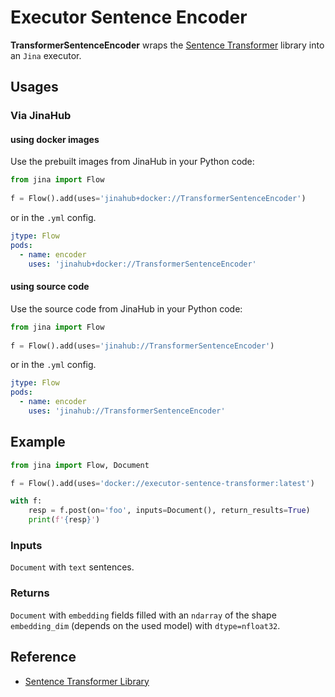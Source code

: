 # Executor Sentence Encoder 

**TransformerSentenceEncoder** wraps the [Sentence Transformer](https://www.sbert.net/docs)
library into an `Jina` executor. 





## Usages
### Via JinaHub

#### using docker images
Use the prebuilt images from JinaHub in your Python code: 

```python
from jina import Flow
	
f = Flow().add(uses='jinahub+docker://TransformerSentenceEncoder')
```

or in the `.yml` config.
	
```yaml
jtype: Flow
pods:
  - name: encoder
    uses: 'jinahub+docker://TransformerSentenceEncoder'
```

#### using source code
Use the source code from JinaHub in your Python code:

```python
from jina import Flow
	
f = Flow().add(uses='jinahub://TransformerSentenceEncoder')
```

or in the `.yml` config.

```yaml
jtype: Flow
pods:
  - name: encoder
    uses: 'jinahub://TransformerSentenceEncoder'
```


## Example 

```python
from jina import Flow, Document

f = Flow().add(uses='docker://executor-sentence-transformer:latest')

with f:
    resp = f.post(on='foo', inputs=Document(), return_results=True)
	print(f'{resp}')
```

### Inputs 

`Document` with `text` sentences.

### Returns

`Document` with `embedding` fields filled with an `ndarray` of the shape `embedding_dim` (depends on the used model) with `dtype=nfloat32`.


## Reference
- [Sentence Transformer Library](https://www.sbert.net/docs)
